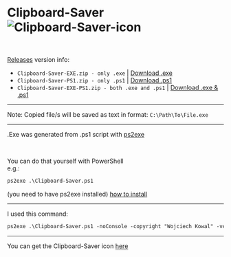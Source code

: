# Clipboard-Saver ![Clipboard-Saver-icon](https://user-images.githubusercontent.com/48928433/175969781-007d5cc7-6fd1-4208-b3f0-82469458268e.png)

<br>

[Releases](https://github.com/WojTAzK/clipboard-saver/releases) 
version info: <br>

- `Clipboard-Saver-EXE.zip - only .exe` | [Download .exe](https://github.com/WojTAzK/clipboard-saver/releases/download/v1.0.1/Clipboard-Saver-EXE.zip)
- `Clipboard-Saver-PS1.zip - only .ps1` | [Download .ps1](https://github.com/WojTAzK/clipboard-saver/releases/download/v1.0.1/Clipboard-Saver-PS1.zip)
- `Clipboard-Saver-EXE-PS1.zip - both .exe and .ps1` | [Download .exe & .ps1](https://github.com/WojTAzK/clipboard-saver/releases/download/v1.0.1/Clipboard-Saver-EXE-PS1.zip)

<hr>

Note: Copied file/s will be saved as text in format: `C:\Path\To\File.exe`

<hr>

.Exe was generated from .ps1 script with [ps2exe](https://github.com/MScholtes/PS2EXE)

<br>

You can do that yourself with PowerShell <br>
e.g.: <br>
```diff
ps2exe .\Clipboard-Saver.ps1
```
(you need to have ps2exe installed) [how to install](https://github.com/MScholtes/PS2EXE#installation)

<hr>

I used this command: <br>
```diff
ps2exe .\Clipboard-Saver.ps1 -noConsole -copyright "Wojciech Kowal" -version "1.0.0" -iconFile .\Clipboard-Saver-icon.ico
```

<hr>

You can get the Clipboard-Saver icon [here](https://flaticons.net/custom.php?i=w5QIeDTq6WkDszIWIxI4qt7Z5ePi6)
